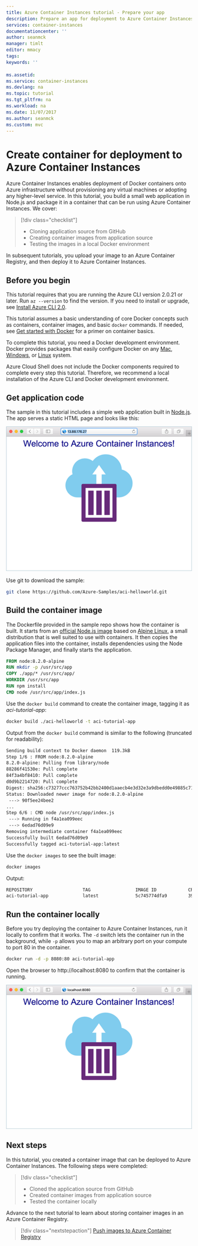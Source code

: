 ```yaml
---
title: Azure Container Instances tutorial - Prepare your app
description: Prepare an app for deployment to Azure Container Instances
services: container-instances
documentationcenter: ''
author: seanmck
manager: timlt
editor: mmacy
tags:
keywords: ''

ms.assetid:
ms.service: container-instances
ms.devlang: na
ms.topic: tutorial
ms.tgt_pltfrm: na
ms.workload: na
ms.date: 11/07/2017
ms.author: seanmck
ms.custom: mvc
---
```


# Create container for deployment to Azure Container Instances

Azure Container Instances enables deployment of Docker containers onto Azure infrastructure without provisioning any virtual machines or adopting any higher-level service. In this tutorial, you build a small web application in Node.js and package it in a container that can be run using Azure Container Instances. We cover:

> [!div class="checklist"]
> * Cloning application source from GitHub
> * Creating container images from application source
> * Testing the images in a local Docker environment

In subsequent tutorials, you upload your image to an Azure Container Registry, and then deploy it to Azure Container Instances.

## Before you begin

This tutorial requires that you are running the Azure CLI version 2.0.21 or later. Run `az --version` to find the version. If you need to install or upgrade, see [Install Azure CLI 2.0](/cli/azure/install-azure-cli).

This tutorial assumes a basic understanding of core Docker concepts such as containers, container images, and basic `docker` commands. If needed, see [Get started with Docker]( https://docs.docker.com/get-started/) for a primer on container basics.

To complete this tutorial, you need a Docker development environment. Docker provides packages that easily configure Docker on any [Mac](https://docs.docker.com/docker-for-mac/), [Windows](https://docs.docker.com/docker-for-windows/), or [Linux](https://docs.docker.com/engine/installation/#supported-platforms) system.

Azure Cloud Shell does not include the Docker components required to complete every step this tutorial. Therefore, we recommend a local installation of the Azure CLI and Docker development environment.

## Get application code

The sample in this tutorial includes a simple web application built in [Node.js](http://nodejs.org). The app serves a static HTML page and looks like this:

![Tutorial app shown in browser][aci-tutorial-app]

Use git to download the sample:

```bash
git clone https://github.com/Azure-Samples/aci-helloworld.git
```

## Build the container image

The Dockerfile provided in the sample repo shows how the container is built. It starts from an [official Node.js image][dockerhub-nodeimage] based on [Alpine Linux](https://alpinelinux.org/), a small distribution that is well suited to use with containers. It then copies the application files into the container, installs dependencies using the Node Package Manager, and finally starts the application.

```Dockerfile
FROM node:8.2.0-alpine
RUN mkdir -p /usr/src/app
COPY ./app/* /usr/src/app/
WORKDIR /usr/src/app
RUN npm install
CMD node /usr/src/app/index.js
```

Use the `docker build` command to create the container image, tagging it as *aci-tutorial-app*:

```bash
docker build ./aci-helloworld -t aci-tutorial-app
```

Output from the `docker build` command is similar to the following (truncated for readability):

```bash
Sending build context to Docker daemon  119.3kB
Step 1/6 : FROM node:8.2.0-alpine
8.2.0-alpine: Pulling from library/node
88286f41530e: Pull complete
84f3a4bf8410: Pull complete
d0d9b2214720: Pull complete
Digest: sha256:c73277ccc763752b42bb2400d1aaecb4e3d32e3a9dbedd0e49885c71bea07354
Status: Downloaded newer image for node:8.2.0-alpine
 ---> 90f5ee24bee2
...
Step 6/6 : CMD node /usr/src/app/index.js
 ---> Running in f4a1ea099eec
 ---> 6edad76d09e9
Removing intermediate container f4a1ea099eec
Successfully built 6edad76d09e9
Successfully tagged aci-tutorial-app:latest
```

Use the `docker images` to see the built image:

```bash
docker images
```

Output:

```bash
REPOSITORY                   TAG                 IMAGE ID            CREATED              SIZE
aci-tutorial-app             latest              5c745774dfa9        39 seconds ago       68.1 MB
```

## Run the container locally

Before you try deploying the container to Azure Container Instances, run it locally to confirm that it works. The `-d` switch lets the container run in the background, while `-p` allows you to map an arbitrary port on your compute to port 80 in the container.

```bash
docker run -d -p 8080:80 aci-tutorial-app
```

Open the browser to http://localhost:8080 to confirm that the container is running.

![Running the app locally in the browser][aci-tutorial-app-local]

## Next steps

In this tutorial, you created a container image that can be deployed to Azure Container Instances. The following steps were completed:

> [!div class="checklist"]
> * Cloned the application source from GitHub
> * Created container images from application source
> * Tested the container locally

Advance to the next tutorial to learn about storing container images in an Azure Container Registry.

> [!div class="nextstepaction"]
> [Push images to Azure Container Registry](./container-instances-tutorial-prepare-acr.md)

<!-- LINKS -->
[dockerhub-nodeimage]: https://store.docker.com/images/node

<!--- IMAGES --->
[aci-tutorial-app]:./media/container-instances-quickstart/aci-app-browser.png
[aci-tutorial-app-local]: ./media/container-instances-tutorial-prepare-app/aci-app-browser-local.png